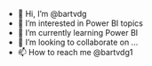 - 👋 Hi, I’m @bartvdg
- 👀 I’m interested in Power BI topics
- 🌱 I’m currently learning Power BI
- 💞️ I’m looking to collaborate on ...
- 📫 How to reach me @bartvdg1

<!---
bartvdg/bartvdg is a ✨ special ✨ repository because its `README.md` (this file) appears on your GitHub profile.
You can click the Preview link to take a look at your changes.
--->
